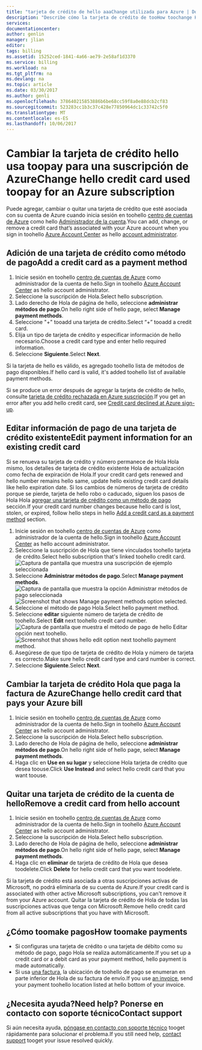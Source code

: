 ```yaml
---
title: "tarjeta de crédito de hello aaaChange utilizada para Azure | Documentos de Microsoft"
description: "Describe cómo la tarjeta de crédito de tooHow toochange Hola utilizan toopay para una suscripción de Azure"
services: 
documentationcenter: 
author: genlin
manager: jlian
editor: 
tags: billing
ms.assetid: 15252ced-1841-4a66-ae79-2e58af1d3370
ms.service: billing
ms.workload: na
ms.tgt_pltfrm: na
ms.devlang: na
ms.topic: article
ms.date: 03/30/2017
ms.author: genli
ms.openlocfilehash: 378640215853886b6be68cc59f8a0e88dcb2cf83
ms.sourcegitcommit: 523283cc1b3c37c428e77850964dc1c33742c5f0
ms.translationtype: MT
ms.contentlocale: es-ES
ms.lasthandoff: 10/06/2017
---
```

# <a name="change-hello-credit-card-used-toopay-for-an-azure-subscription"></a><span data-ttu-id="b89e4-103">Cambiar la tarjeta de crédito hello usa toopay para una suscripción de Azure</span><span class="sxs-lookup"><span data-stu-id="b89e4-103">Change hello credit card used toopay for an Azure subscription</span></span>
<span data-ttu-id="b89e4-104">Puede agregar, cambiar o quitar una tarjeta de crédito que esté asociada con su cuenta de Azure cuando inicia sesión en toohello [centro de cuentas de Azure](https://account.windowsazure.com/Subscriptions) como hello [Administrador de la cuenta](billing-subscription-transfer.md#whoisaa).</span><span class="sxs-lookup"><span data-stu-id="b89e4-104">You can add, change, or remove a credit card that’s associated with your Azure account when you sign in toohello [Azure Account Center](https://account.windowsazure.com/Subscriptions) as hello [account administrator](billing-subscription-transfer.md#whoisaa).</span></span> 
 
<a id="addcard"></a>
## <a name="add-a-credit-card-as-a-payment-method"></a><span data-ttu-id="b89e4-105">Adición de una tarjeta de crédito como método de pago</span><span class="sxs-lookup"><span data-stu-id="b89e4-105">Add a credit card as a payment method</span></span>

1. <span data-ttu-id="b89e4-106">Inicie sesión en toohello [centro de cuentas de Azure](https://account.windowsazure.com/Subscriptions) como administrador de la cuenta de hello.</span><span class="sxs-lookup"><span data-stu-id="b89e4-106">Sign in toohello [Azure Account Center](https://account.windowsazure.com/Subscriptions) as hello account administrator.</span></span>
2. <span data-ttu-id="b89e4-107">Seleccione la suscripción de Hola.</span><span class="sxs-lookup"><span data-stu-id="b89e4-107">Select hello subscription.</span></span>
3. <span data-ttu-id="b89e4-108">Lado derecho de Hola de página de hello, seleccione **administrar métodos de pago**.</span><span class="sxs-lookup"><span data-stu-id="b89e4-108">On hello right side of hello page, select **Manage payment methods**.</span></span>
4. <span data-ttu-id="b89e4-109">Seleccione "+" tooadd una tarjeta de crédito.</span><span class="sxs-lookup"><span data-stu-id="b89e4-109">Select “+” tooadd a credit card.</span></span>
5. <span data-ttu-id="b89e4-110">Elija un tipo de tarjeta de crédito y especificar información de hello necesario.</span><span class="sxs-lookup"><span data-stu-id="b89e4-110">Choose a credit card type and enter hello required information.</span></span>
6. <span data-ttu-id="b89e4-111">Seleccione **Siguiente**.</span><span class="sxs-lookup"><span data-stu-id="b89e4-111">Select **Next**.</span></span> 

<span data-ttu-id="b89e4-112">Si la tarjeta de hello es válido, es agregado toohello lista de métodos de pago disponibles.</span><span class="sxs-lookup"><span data-stu-id="b89e4-112">If hello card is valid, it's added toohello list of available payment methods.</span></span>

<span data-ttu-id="b89e4-113">Si se produce un error después de agregar la tarjeta de crédito de hello, consulte [tarjeta de crédito rechazada en Azure suscripción](billing-credit-card-fails-during-azure-sign-up.md).</span><span class="sxs-lookup"><span data-stu-id="b89e4-113">If you get an error after you add hello credit card, see [Credit card declined at Azure sign-up](billing-credit-card-fails-during-azure-sign-up.md).</span></span>

## <a name="edit-payment-information-for-an-existing-credit-card"></a><span data-ttu-id="b89e4-114">Editar información de pago de una tarjeta de crédito existente</span><span class="sxs-lookup"><span data-stu-id="b89e4-114">Edit payment information for an existing credit card</span></span>
  <span data-ttu-id="b89e4-115">Si se renueva su tarjeta de crédito y número permanece de Hola Hola mismo, los detalles de tarjeta de crédito existente Hola de actualización como fecha de expiración de Hola.</span><span class="sxs-lookup"><span data-stu-id="b89e4-115">If your credit card gets renewed and hello number remains hello same, update hello existing credit card details like hello expiration date.</span></span> <span data-ttu-id="b89e4-116">Si los cambios de números de tarjeta de crédito porque se pierde, tarjeta de hello robo o caducado, siguen los pasos de Hola Hola [agregar una tarjeta de crédito como un método de pago](#addcard) sección.</span><span class="sxs-lookup"><span data-stu-id="b89e4-116">If your credit card number changes because hello card is lost, stolen, or expired, follow hello steps in hello [Add a credit card as a payment method](#addcard) section.</span></span> 

1. <span data-ttu-id="b89e4-117">Inicie sesión en toohello [centro de cuentas de Azure](https://account.windowsazure.com/Subscriptions) como administrador de la cuenta de hello.</span><span class="sxs-lookup"><span data-stu-id="b89e4-117">Sign in toohello [Azure Account Center](https://account.windowsazure.com/Subscriptions) as hello account administrator.</span></span>
2. <span data-ttu-id="b89e4-118">Seleccione la suscripción de Hola que tiene vinculados toohello tarjeta de crédito.</span><span class="sxs-lookup"><span data-stu-id="b89e4-118">Select hello subscription that's linked toohello credit card.</span></span></br> ![Captura de pantalla que muestra una suscripción de ejemplo seleccionada](./media/billing-how-to-change-credit-card/selectsub.png)
3. <span data-ttu-id="b89e4-120">Seleccione **Administrar métodos de pago**.</span><span class="sxs-lookup"><span data-stu-id="b89e4-120">Select **Manage payment methods**.</span></span></br> <span data-ttu-id="b89e4-121">![Captura de pantalla que muestra la opción Administrar métodos de pago seleccionada](./media/billing-how-to-change-credit-card/changesub_new.png)</span><span class="sxs-lookup"><span data-stu-id="b89e4-121">![Screenshot that shows Manage payment methods option selected.](./media/billing-how-to-change-credit-card/changesub_new.png)</span></span>
4. <span data-ttu-id="b89e4-122">Seleccione el método de pago Hola.</span><span class="sxs-lookup"><span data-stu-id="b89e4-122">Select hello payment method.</span></span>
5. <span data-ttu-id="b89e4-123">Seleccione **editar** siguiente número de tarjeta de crédito de toohello.</span><span class="sxs-lookup"><span data-stu-id="b89e4-123">Select **Edit** next toohello credit card number.</span></span></br> <span data-ttu-id="b89e4-124">![Captura de pantalla que muestra el método de pago de hello Editar opción next toohello.](./media/billing-how-to-change-credit-card/editcard_new.png)</span><span class="sxs-lookup"><span data-stu-id="b89e4-124">![Screenshot that shows hello edit option next toohello payment method.](./media/billing-how-to-change-credit-card/editcard_new.png)</span></span>
6. <span data-ttu-id="b89e4-125">Asegúrese de que tipo de tarjeta de crédito de Hola y número de tarjeta es correcto.</span><span class="sxs-lookup"><span data-stu-id="b89e4-125">Make sure hello credit card type and card number is correct.</span></span>
7. <span data-ttu-id="b89e4-126">Seleccione **Siguiente**.</span><span class="sxs-lookup"><span data-stu-id="b89e4-126">Select **Next**.</span></span>

## <a name="change-hello-credit-card-that-pays-your-azure-bill"></a><span data-ttu-id="b89e4-127">Cambiar la tarjeta de crédito Hola que paga la factura de Azure</span><span class="sxs-lookup"><span data-stu-id="b89e4-127">Change hello credit card that pays your Azure bill</span></span>

1. <span data-ttu-id="b89e4-128">Inicie sesión en toohello [centro de cuentas de Azure](https://account.windowsazure.com/Subscriptions) como administrador de la cuenta de hello.</span><span class="sxs-lookup"><span data-stu-id="b89e4-128">Sign in toohello [Azure Account Center](https://account.windowsazure.com/Subscriptions) as hello account administrator.</span></span>
2. <span data-ttu-id="b89e4-129">Seleccione la suscripción de Hola.</span><span class="sxs-lookup"><span data-stu-id="b89e4-129">Select hello subscription.</span></span>
3. <span data-ttu-id="b89e4-130">Lado derecho de Hola de página de hello, seleccione **administrar métodos de pago**.</span><span class="sxs-lookup"><span data-stu-id="b89e4-130">On hello right side of hello page, select **Manage payment methods**.</span></span>
4. <span data-ttu-id="b89e4-131">Haga clic en **Use en su lugar** y seleccione Hola tarjeta de crédito que desea toouse.</span><span class="sxs-lookup"><span data-stu-id="b89e4-131">Click **Use Instead** and select hello credit card that you want toouse.</span></span>

## <a name="remove-a-credit-card-from-hello-account"></a><span data-ttu-id="b89e4-132">Quitar una tarjeta de crédito de la cuenta de hello</span><span class="sxs-lookup"><span data-stu-id="b89e4-132">Remove a credit card from hello account</span></span>
1. <span data-ttu-id="b89e4-133">Inicie sesión en toohello [centro de cuentas de Azure](https://account.windowsazure.com/Subscriptions) como administrador de la cuenta de hello.</span><span class="sxs-lookup"><span data-stu-id="b89e4-133">Sign in toohello [Azure Account Center](https://account.windowsazure.com/Subscriptions) as hello account administrator.</span></span>
2. <span data-ttu-id="b89e4-134">Seleccione la suscripción de Hola.</span><span class="sxs-lookup"><span data-stu-id="b89e4-134">Select hello subscription.</span></span>
3. <span data-ttu-id="b89e4-135">Lado derecho de Hola de página de hello, seleccione **administrar métodos de pago**.</span><span class="sxs-lookup"><span data-stu-id="b89e4-135">On hello right side of hello page, select **Manage payment methods**.</span></span>
4. <span data-ttu-id="b89e4-136">Haga clic en **eliminar** de tarjeta de crédito de Hola que desea toodelete.</span><span class="sxs-lookup"><span data-stu-id="b89e4-136">Click **Delete** for hello credit card that you want toodelete.</span></span>

<span data-ttu-id="b89e4-137">Si la tarjeta de crédito está asociada a otras suscripciones activas de Microsoft, no podrá eliminarla de su cuenta de Azure.</span><span class="sxs-lookup"><span data-stu-id="b89e4-137">If your credit card is associated with other active Microsoft subscriptions, you can't remove it from your Azure account.</span></span> <span data-ttu-id="b89e4-138">Quitar la tarjeta de crédito de Hola de todas las suscripciones activas que tenga con Microsoft.</span><span class="sxs-lookup"><span data-stu-id="b89e4-138">Remove hello credit card from all active subscriptions that you have with Microsoft.</span></span>

##  <a name="how-toomake-payments"></a><span data-ttu-id="b89e4-139">¿Cómo toomake pagos</span><span class="sxs-lookup"><span data-stu-id="b89e4-139">How toomake payments</span></span>

* <span data-ttu-id="b89e4-140">Si configuras una tarjeta de crédito o una tarjeta de débito como su método de pago, pago Hola se realiza automáticamente.</span><span class="sxs-lookup"><span data-stu-id="b89e4-140">If you set up a credit card or a debit card as your payment method, hello payment is made automatically.</span></span>
* <span data-ttu-id="b89e4-141">Si usa [una factura](https://azure.microsoft.com/pricing/invoicing/), la ubicación de toohello de pago se enumeran en parte inferior de Hola de su factura de envío.</span><span class="sxs-lookup"><span data-stu-id="b89e4-141">If you use [an invoice](https://azure.microsoft.com/pricing/invoicing/), send your payment toohello location listed at hello bottom of your invoice.</span></span>

## <a name="need-help-contact-support"></a><span data-ttu-id="b89e4-142">¿Necesita ayuda?</span><span class="sxs-lookup"><span data-stu-id="b89e4-142">Need help?</span></span> <span data-ttu-id="b89e4-143">Ponerse en contacto con soporte técnico</span><span class="sxs-lookup"><span data-stu-id="b89e4-143">Contact support</span></span>

<span data-ttu-id="b89e4-144">Si aún necesita ayuda, [póngase en contacto con soporte técnico](https://portal.azure.com/?#blade/Microsoft_Azure_Support/HelpAndSupportBlade) tooget rápidamente para solucionar el problema.</span><span class="sxs-lookup"><span data-stu-id="b89e4-144">If you still need help, [contact support](https://portal.azure.com/?#blade/Microsoft_Azure_Support/HelpAndSupportBlade) tooget your issue resolved quickly.</span></span>
